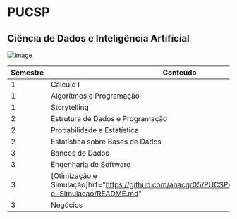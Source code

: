 # PUCSP
## Ciência de Dados e Inteligência Artificial
![image](https://github.com/anacgr05/PUCSP/assets/151938722/45f0f94f-d260-4b95-a5fd-38ff812131a6)

|Semestre|Conteúdo|
|---|---|
|1|	Cálculo I|
|1|	Algorítmos e Programação|
|1| Storytelling|
|2|Estrutura de Dados e Programação|
|2|Probabilidade e Estatística|
|2|Estatística sobre Bases de Dados|
|3|Bancos de Dados|
|3|Engenharia de Software|
|3|[Otimização e Simulação]hrf="https://github.com/anacgr05/PUCSP/blob/main/Otimizacao-e-Simulacao/README.md"
|3|Negócios|
